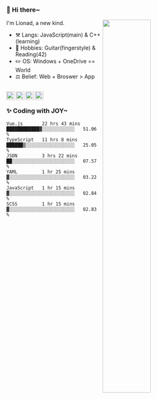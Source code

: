 ### 👋 Hi there~

[<img align="right" width="50%" src="https://github-readme-stats.vercel.app/api?username=Lionad-Morotar&show_icons=true">](https://metrics.lecoq.io/Lionad-Morotar?template=classic)

I'm Lionad, a new kind.

- ⚒️ Langs: JavaScript(main) & C++(learning)
- 🎨 Hobbies: Guitar(fingerstyle) & Reading(42)
- ✏️ OS: Windows + OneDrive == World
- ⚖️ Belief: Web + Broswer > App

<br />

<a href="https://www.lionad.art">
  <img align="left" alt="lionad-art" width="22px" src="https://cdn.jsdelivr.net/npm/simple-icons@3.1.0/icons/wordpress.svg" />
</a>
<a href="#1806234223">
  <img align="left" alt="1806234223" width="22px" src="https://cdn.jsdelivr.net/npm/simple-icons@3.1.0/icons/tencentqq.svg" />
</a>
<a href="https://www.zhihu.com/people/Lionad">
  <img align="left" alt="132yse" width="22px" src="https://cdn.jsdelivr.net/npm/simple-icons@3.1.0/icons/zhihu.svg" />
</a>
<a href="https://github.com/Lionad-Morotar">
  <img align="left" alt="yisar" width="22px" src="https://cdn.jsdelivr.net/npm/simple-icons@3.1.0/icons/github.svg" />
</a>

<br />

### ✨ Coding with JOY~

<!--START_SECTION:waka-->

```text
Vue.js       22 hrs 43 mins  ████████████▓░░░░░░░░░░░░   51.06 %
TypeScript   11 hrs 8 mins   ██████▒░░░░░░░░░░░░░░░░░░   25.05 %
JSON         3 hrs 22 mins   ██░░░░░░░░░░░░░░░░░░░░░░░   07.57 %
YAML         1 hr 25 mins    ▓░░░░░░░░░░░░░░░░░░░░░░░░   03.22 %
JavaScript   1 hr 15 mins    ▓░░░░░░░░░░░░░░░░░░░░░░░░   02.84 %
SCSS         1 hr 15 mins    ▓░░░░░░░░░░░░░░░░░░░░░░░░   02.83 %
```

<!--END_SECTION:waka-->
